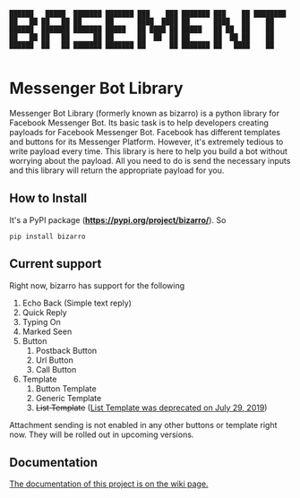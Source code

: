 ```
██████   █████  ███████ ███████ ███    ███ ███████ ███    ██ ████████ 
██   ██ ██   ██ ██      ██      ████  ████ ██      ████   ██    ██    
██████  ███████ ███████ █████   ██ ████ ██ █████   ██ ██  ██    ██    
██   ██ ██   ██      ██ ██      ██  ██  ██ ██      ██  ██ ██    ██    
██████  ██   ██ ███████ ███████ ██      ██ ███████ ██   ████    ██    
                                                                                                                                         
```

# Messenger Bot Library

Messenger Bot Library (formerly known as bizarro) is a python library for Facebook Messenger Bot. Its basic task is to help developers creating payloads for Facebook Messenger Bot.
Facebook has different templates and buttons for its Messenger Platform. However, it's extremely tedious to write payload every time. This library is here to help you build a bot without worrying about the payload. All you need to do is send the necessary inputs and this library will return the appropriate payload for you.


## How to Install

It's a PyPI package (**https://pypi.org/project/bizarro/**). So

`pip install bizarro`

## Current support

Right now, bizarro has support for the following 

1) Echo Back (Simple text reply)
2) Quick Reply
3) Typing On
4) Marked Seen
5) Button
    1) Postback Button
    2) Url Button
    3) Call Button
6) Template
    1) Button Template
    2) Generic Template
    3) ~~List Template~~ ([List Template was deprecated on July 29, 2019](https://developers.facebook.com/docs/messenger-platform/send-messages/template/list/))

Attachment sending is not enabled in any other buttons or template right now. They will be rolled out in upcoming versions.

## Documentation

[The documentation of this project is on the wiki page.](https://github.com/p1r-a-t3/FB_Bot/wiki/Documentation)
